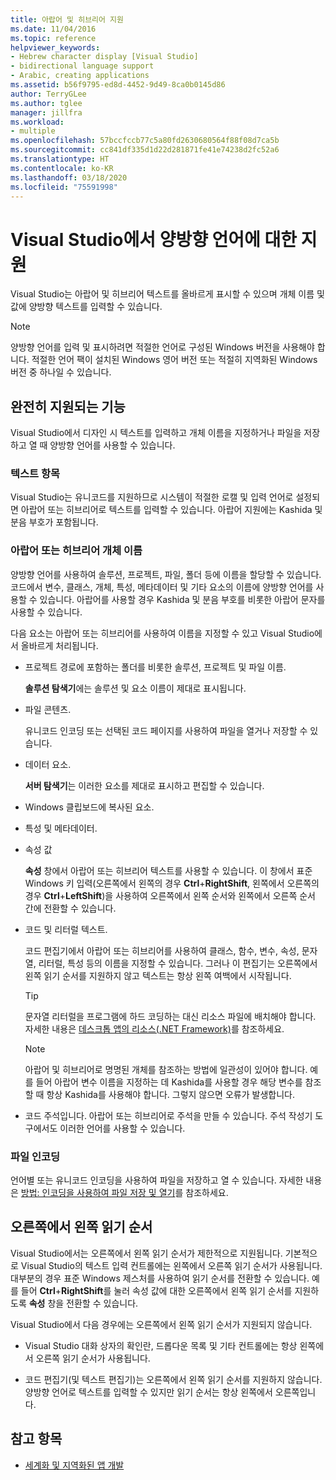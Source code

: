 ```yaml
---
title: 아랍어 및 히브리어 지원
ms.date: 11/04/2016
ms.topic: reference
helpviewer_keywords:
- Hebrew character display [Visual Studio]
- bidirectional language support
- Arabic, creating applications
ms.assetid: b56f9795-ed8d-4452-9d49-8ca0b0145d86
author: TerryGLee
ms.author: tglee
manager: jillfra
ms.workload:
- multiple
ms.openlocfilehash: 57bccfccb77c5a80fd2630680564f88f08d7ca5b
ms.sourcegitcommit: cc841df335d1d22d281871fe41e74238d2fc52a6
ms.translationtype: HT
ms.contentlocale: ko-KR
ms.lasthandoff: 03/18/2020
ms.locfileid: "75591998"
---
```

# <a name="support-for-bidirectional-languages-in-visual-studio"></a>Visual Studio에서 양방향 언어에 대한 지원

Visual Studio는 아랍어 및 히브리어 텍스트를 올바르게 표시할 수 있으며 개체 이름 및 값에 양방향 텍스트를 입력할 수 있습니다.

> [!NOTE]
> 양방향 언어를 입력 및 표시하려면 적절한 언어로 구성된 Windows 버전을 사용해야 합니다. 적절한 언어 팩이 설치된 Windows 영어 버전 또는 적절히 지역화된 Windows 버전 중 하나일 수 있습니다.

## <a name="fully-supported-features"></a>완전히 지원되는 기능

Visual Studio에서 디자인 시 텍스트를 입력하고 개체 이름을 지정하거나 파일을 저장하고 열 때 양방향 언어를 사용할 수 있습니다.

### <a name="text-entry"></a>텍스트 항목

Visual Studio는 유니코드를 지원하므로 시스템이 적절한 로캘 및 입력 언어로 설정되면 아랍어 또는 히브리어로 텍스트를 입력할 수 있습니다. 아랍어 지원에는 Kashida 및 분음 부호가 포함됩니다.

### <a name="arabic-or-hebrew-object-names"></a>아랍어 또는 히브리어 개체 이름

양방향 언어를 사용하여 솔루션, 프로젝트, 파일, 폴더 등에 이름을 할당할 수 있습니다. 코드에서 변수, 클래스, 개체, 특성, 메타데이터 및 기타 요소의 이름에 양방향 언어를 사용할 수 있습니다. 아랍어를 사용할 경우 Kashida 및 분음 부호를 비롯한 아랍어 문자를 사용할 수 있습니다.

다음 요소는 아랍어 또는 히브리어를 사용하여 이름을 지정할 수 있고 Visual Studio에서 올바르게 처리됩니다.

- 프로젝트 경로에 포함하는 폴더를 비롯한 솔루션, 프로젝트 및 파일 이름.

   **솔루션 탐색기**에는 솔루션 및 요소 이름이 제대로 표시됩니다.

- 파일 콘텐츠.

   유니코드 인코딩 또는 선택된 코드 페이지를 사용하여 파일을 열거나 저장할 수 있습니다.

- 데이터 요소.

   **서버 탐색기**는 이러한 요소를 제대로 표시하고 편집할 수 있습니다.

- Windows 클립보드에 복사된 요소.

- 특성 및 메타데이터.

- 속성 값

   **속성** 창에서 아랍어 또는 히브리어 텍스트를 사용할 수 있습니다. 이 창에서 표준 Windows 키 입력(오른쪽에서 왼쪽의 경우 **Ctrl**+**RightShift**, 왼쪽에서 오른쪽의 경우 **Ctrl**+**LeftShift**)을 사용하여 오른쪽에서 왼쪽 순서와 왼쪽에서 오른쪽 순서 간에 전환할 수 있습니다.

- 코드 및 리터럴 텍스트.

   코드 편집기에서 아랍어 또는 히브리어를 사용하여 클래스, 함수, 변수, 속성, 문자열, 리터럴, 특성 등의 이름을 지정할 수 있습니다. 그러나 이 편집기는 오른쪽에서 왼쪽 읽기 순서를 지원하지 않고 텍스트는 항상 왼쪽 여백에서 시작됩니다.

   > [!TIP]
   > 문자열 리터럴을 프로그램에 하드 코딩하는 대신 리소스 파일에 배치해야 합니다. 자세한 내용은 [데스크톱 앱의 리소스(.NET Framework)](/dotnet/framework/resources/index)를 참조하세요.

   > [!NOTE]
   > 아랍어 및 히브리어로 명명된 개체를 참조하는 방법에 일관성이 있어야 합니다. 예를 들어 아랍어 변수 이름을 지정하는 데 Kashida를 사용할 경우 해당 변수를 참조할 때 항상 Kashida를 사용해야 합니다. 그렇지 않으면 오류가 발생합니다.

- 코드 주석입니다. 아랍어 또는 히브리어로 주석을 만들 수 있습니다. 주석 작성기 도구에서도 이러한 언어를 사용할 수 있습니다.

### <a name="file-encoding"></a>파일 인코딩

언어별 또는 유니코드 인코딩을 사용하여 파일을 저장하고 열 수 있습니다. 자세한 내용은 [방법: 인코딩을 사용하여 파일 저장 및 열기](../ide/how-to-save-and-open-files-with-encoding.md)를 참조하세요.

## <a name="right-to-left-reading-order"></a>오른쪽에서 왼쪽 읽기 순서

Visual Studio에서는 오른쪽에서 왼쪽 읽기 순서가 제한적으로 지원됩니다. 기본적으로 Visual Studio의 텍스트 입력 컨트롤에는 왼쪽에서 오른쪽 읽기 순서가 사용됩니다. 대부분의 경우 표준 Windows 제스처를 사용하여 읽기 순서를 전환할 수 있습니다. 예를 들어 **Ctrl**+**RightShift**를 눌러 속성 값에 대한 오른쪽에서 왼쪽 읽기 순서를 지원하도록 **속성** 창을 전환할 수 있습니다.

Visual Studio에서 다음 경우에는 오른쪽에서 왼쪽 읽기 순서가 지원되지 않습니다.

- Visual Studio 대화 상자의 확인란, 드롭다운 목록 및 기타 컨트롤에는 항상 왼쪽에서 오른쪽 읽기 순서가 사용됩니다.

- 코드 편집기(및 텍스트 편집기)는 오른쪽에서 왼쪽 읽기 순서를 지원하지 않습니다. 양방향 언어로 텍스트를 입력할 수 있지만 읽기 순서는 항상 왼쪽에서 오른쪽입니다.

## <a name="see-also"></a>참고 항목

- [세계화 및 지역화된 앱 개발](globalizing-and-localizing-applications.md)
